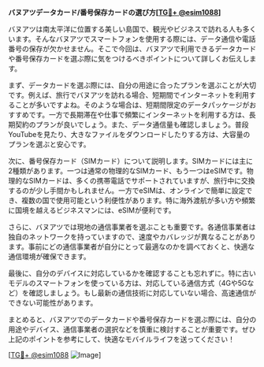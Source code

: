 **バヌアツデータカード/番号保存カードの選び方[[TG💪+ @esim1088](https://t.me/s/esim1088)]**

バヌアツは南太平洋に位置する美しい島国で、観光やビジネスで訪れる人も多くいます。そんなバヌアツでスマートフォンを使用する際には、データ通信や電話番号の保存が欠かせません。そこで今回は、バヌアツで利用できるデータカードや番号保存カードを選ぶ際に気をつけるべきポイントについて詳しくお伝えします。

まず、データカードを選ぶ際には、自分の用途に合ったプランを選ぶことが大切です。例えば、旅行でバヌアツを訪れる場合、短期間でインターネットを利用することが多いですよね。そのような場合は、短期間限定のデータパッケージがおすすめです。一方で長期滞在や仕事で頻繁にインターネットを利用する方は、長期契約のプランが良いでしょう。また、データ通信量も確認しましょう。普段YouTubeを見たり、大きなファイルをダウンロードしたりする方は、大容量のプランを選ぶと安心です。

次に、番号保存カード（SIMカード）について説明します。SIMカードには主に2種類があります。一つは通常の物理的なSIMカード、もう一つはeSIMです。物理的なSIMカードは、多くの携帯電話でサポートされていますが、旅行中に交換するのが少し手間かもしれません。一方でeSIMは、オンラインで簡単に設定でき、複数の国で使用可能という利便性があります。特に海外渡航が多い方や頻繁に国境を越えるビジネスマンには、eSIMが便利です。

さらに、バヌアツでは現地の通信事業者を選ぶことも重要です。各通信事業者は独自のネットワークを持っていますので、速度やカバレッジが異なることがあります。事前にどの通信事業者が自分にとって最適なのかを調べておくと、快適な通信環境が確保できます。

最後に、自分のデバイスに対応しているかを確認することも忘れずに。特に古いモデルのスマートフォンを使っている方は、対応している通信方式（4Gや5Gなど）を確認しましょう。もし最新の通信技術に対応していない場合、高速通信ができない可能性があります。

まとめると、バヌアツでのデータカードや番号保存カードを選ぶ際には、自分の用途やデバイス、通信事業者の選択などを慎重に検討することが重要です。ぜひ上記のポイントを参考にして、快適なモバイルライフを送ってください！

[[TG💪+ @esim1088](https://t.me/s/esim1088) ![Image](https://i.postimg.cc/Y0z9fWf4/image.png)]